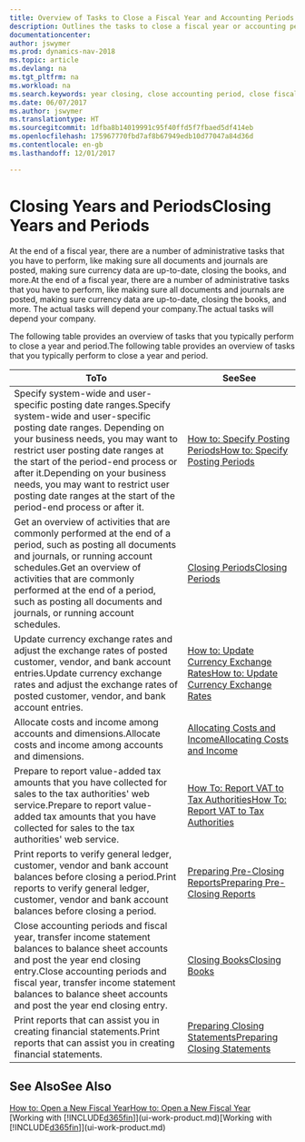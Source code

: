 ```yaml
---
title: Overview of Tasks to Close a Fiscal Year and Accounting Periods
description: Outlines the tasks to close a fiscal year or accounting period, for example, making sure documents and journals are posted and verifying bank balances.
documentationcenter: 
author: jswymer
ms.prod: dynamics-nav-2018
ms.topic: article
ms.devlang: na
ms.tgt_pltfrm: na
ms.workload: na
ms.search.keywords: year closing, close accounting period, close fiscal year, bank account detailed trial balance
ms.date: 06/07/2017
ms.author: jswymer
ms.translationtype: HT
ms.sourcegitcommit: 1dfba8b14019991c95f40ffd5f7fbaed5df414eb
ms.openlocfilehash: 175967770fbd7af8b67949edb10d77047a84d36d
ms.contentlocale: en-gb
ms.lasthandoff: 12/01/2017

---
```

# <a name="closing-years-and-periods"></a><span data-ttu-id="c58cd-103">Closing Years and Periods</span><span class="sxs-lookup"><span data-stu-id="c58cd-103">Closing Years and Periods</span></span>
<span data-ttu-id="c58cd-104">At the end of a fiscal year, there are a number of administrative tasks that you have to perform, like making sure all documents and journals are posted, making sure currency data are up-to-date, closing the books, and more.</span><span class="sxs-lookup"><span data-stu-id="c58cd-104">At the end of a fiscal year, there are a number of administrative tasks that you have to perform, like making sure all documents and journals are posted, making sure currency data are up-to-date, closing the books, and more.</span></span> <span data-ttu-id="c58cd-105">The actual tasks will depend your company.</span><span class="sxs-lookup"><span data-stu-id="c58cd-105">The actual tasks will depend your company.</span></span>

<span data-ttu-id="c58cd-106">The following table provides an overview of tasks that you typically perform to close a year and period.</span><span class="sxs-lookup"><span data-stu-id="c58cd-106">The following table provides an overview of tasks that you typically perform to close a year and period.</span></span> 

| <span data-ttu-id="c58cd-107">To</span><span class="sxs-lookup"><span data-stu-id="c58cd-107">To</span></span> | <span data-ttu-id="c58cd-108">See</span><span class="sxs-lookup"><span data-stu-id="c58cd-108">See</span></span> |
| --- | --- |
| <span data-ttu-id="c58cd-109">Specify system-wide and user-specific posting date ranges.</span><span class="sxs-lookup"><span data-stu-id="c58cd-109">Specify system-wide and user-specific posting date ranges.</span></span> <span data-ttu-id="c58cd-110">Depending on your business needs, you may want to restrict user posting date ranges at the start of the period-end process or after it.</span><span class="sxs-lookup"><span data-stu-id="c58cd-110">Depending on your business needs, you may want to restrict user posting date ranges at the start of the period-end process or after it.</span></span> |[<span data-ttu-id="c58cd-111">How to: Specify Posting Periods</span><span class="sxs-lookup"><span data-stu-id="c58cd-111">How to: Specify Posting Periods</span></span>](finance-how-specify-posting-periods.md) |
| <span data-ttu-id="c58cd-112">Get an overview of activities that are commonly performed at the end of a period, such as posting all documents and journals, or running account schedules.</span><span class="sxs-lookup"><span data-stu-id="c58cd-112">Get an overview of activities that are commonly performed at the end of a period, such as posting all documents and journals, or running account schedules.</span></span> |[<span data-ttu-id="c58cd-113">Closing Periods</span><span class="sxs-lookup"><span data-stu-id="c58cd-113">Closing Periods</span></span>](year-how-complete-period-end-processes.md) |
| <span data-ttu-id="c58cd-114">Update currency exchange rates and adjust the exchange rates of posted customer, vendor, and bank account entries.</span><span class="sxs-lookup"><span data-stu-id="c58cd-114">Update currency exchange rates and adjust the exchange rates of posted customer, vendor, and bank account entries.</span></span> |[<span data-ttu-id="c58cd-115">How to: Update Currency Exchange Rates</span><span class="sxs-lookup"><span data-stu-id="c58cd-115">How to: Update Currency Exchange Rates</span></span>](finance-how-update-currencies.md) |
| <span data-ttu-id="c58cd-116">Allocate costs and income among accounts and dimensions.</span><span class="sxs-lookup"><span data-stu-id="c58cd-116">Allocate costs and income among accounts and dimensions.</span></span> |[<span data-ttu-id="c58cd-117">Allocating Costs and Income</span><span class="sxs-lookup"><span data-stu-id="c58cd-117">Allocating Costs and Income</span></span>](year-allocate-costs-income.md) |
| <span data-ttu-id="c58cd-118">Prepare to report value-added tax amounts that you have collected for sales to the tax authorities' web service.</span><span class="sxs-lookup"><span data-stu-id="c58cd-118">Prepare to report value-added tax amounts that you have collected for sales to the tax authorities' web service.</span></span> |[<span data-ttu-id="c58cd-119">How To: Report VAT to Tax Authorities</span><span class="sxs-lookup"><span data-stu-id="c58cd-119">How To: Report VAT to Tax Authorities</span></span>](finance-how-report-vat.md)|
| <span data-ttu-id="c58cd-120">Print reports to verify general ledger, customer, vendor and bank account balances before closing a period.</span><span class="sxs-lookup"><span data-stu-id="c58cd-120">Print reports to verify general ledger, customer, vendor and bank account balances before closing a period.</span></span> |[<span data-ttu-id="c58cd-121">Preparing Pre-Closing Reports</span><span class="sxs-lookup"><span data-stu-id="c58cd-121">Preparing Pre-Closing Reports</span></span>](year-prepare-preclose-reports.md) |
| <span data-ttu-id="c58cd-122">Close accounting periods and fiscal year, transfer income statement balances to balance sheet accounts and post the year end closing entry.</span><span class="sxs-lookup"><span data-stu-id="c58cd-122">Close accounting periods and fiscal year, transfer income statement balances to balance sheet accounts and post the year end closing entry.</span></span> |[<span data-ttu-id="c58cd-123">Closing Books</span><span class="sxs-lookup"><span data-stu-id="c58cd-123">Closing Books</span></span>](year-close-books.md) |
| <span data-ttu-id="c58cd-124">Print reports that can assist you in creating financial statements.</span><span class="sxs-lookup"><span data-stu-id="c58cd-124">Print reports that can assist you in creating financial statements.</span></span> |[<span data-ttu-id="c58cd-125">Preparing Closing Statements</span><span class="sxs-lookup"><span data-stu-id="c58cd-125">Preparing Closing Statements</span></span>](year-prepare-close-statement.md) |

## <a name="see-also"></a><span data-ttu-id="c58cd-126">See Also</span><span class="sxs-lookup"><span data-stu-id="c58cd-126">See Also</span></span>
[<span data-ttu-id="c58cd-127">How to: Open a New Fiscal Year</span><span class="sxs-lookup"><span data-stu-id="c58cd-127">How to: Open a New Fiscal Year</span></span>](finance-how-open-new-fiscal-year.md)  
<span data-ttu-id="c58cd-128">[Working with [!INCLUDE[d365fin](includes/d365fin_md.md)]](ui-work-product.md)</span><span class="sxs-lookup"><span data-stu-id="c58cd-128">[Working with [!INCLUDE[d365fin](includes/d365fin_md.md)]](ui-work-product.md)</span></span>

